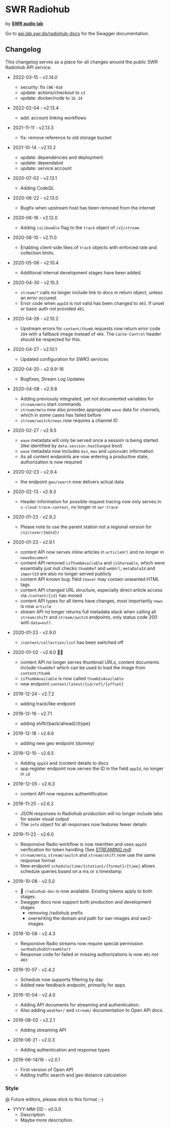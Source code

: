# SWR Radiohub

by [**SWR audio lab**](https://lab.swr.de/)  

Go to [api.lab.swr.de/radiohub-docs](https://docs.radiohub.swr.digital/#/) for the Swagger documentation.

## Changelog

This changelog serves as a place for all changes around the public SWR Radiohub API service.

- 2022-03-15 - v2.14.0
  - security: fix `CWE-918`
  - update: actions/checkout to `v3`
  - update: docker/node to `16.14`

- 2022-02-04 - v2.13.4
  - add: account linking workflows

- 2021-11-11 - v2.13.3
  - fix: remove reference to old storage bucket

- 2021-10-14 - v2.13.2
  - update: dependencies and deployment
  - update: dependabot
  - update: service account

- 2020-07-02 - v2.13.1
  - Adding CodeQL

- 2020-06-22 - v2.13.0
  - Bugfix when upstream host has been removed from the internet

- 2020-06-16 - v2.12.0
  - Adding `isLikeable` flag to the `track` object of `/v2/stream`.

- 2020-06-10 - v2.11.0
  - Enabling client-side likes of `track` objects with enforced rate and collection limits.

- 2020-05-06 - v2.10.4
  - Additional internal development stages have been added.

- 2020-04-30 - v2.10.3
  - `stream/*` calls no longer include link to docs in return object, unless an error occured.
  - Error code when `appId` is not valid has been changed to `403`. If unset or basic auth not provided `401`.

- 2020-04-28 - v2.10.2
  - Upstream errors for `content/thumb` requests now return error code `204` with a fallback image instead of `404`. The `Cache-Control` header should be respected for this.

- 2020-04-27 - v2.10.1
  - Updated configuration for SWR3 services

- 2020-04-20 - v2.9.9-16
  - Bugfixes, Stream Log Updates

- 2020-04-08 - v2.9.8
  - Adding previously integrated, yet not documented variables for `stream/meta` start commands
  - `stream/meta` now also provides appropriate `wave` data for channels, which in some cases has failed before
  - `stream/switch/news` now requires a channel ID

- 2020-02-27 - v2.9.5
  - `wave` metadata will only be served once a session is being started (like identified by `data.session.hasChanged` bool)
  - `wave` metadata now includes `min`, `max` and `updatedAt` information
  - As all content endpoints are now entering a productive state, authorization is now required

- 2020-02-23 - v2.9.4
  - the endpoint `geo/search` now delivers actual data

- 2020-02-13 - v2.9.3
  - Header information for possible request tracing now only serves in `x-cloud-trace-context`, no longer in `swr-trace`

- 2020-01-23 - v2.9.2
  - Please note to use the parent station not a regional version for `/v2/cover/{mdid}/`

- 2020-01-23 - v2.9.1
  - content API now serves inline articles in `articleUrl` and no longer in `newsDocument`
  - content API removed `isThumbAvailable` and `isShareable`, which were essentially just null checks `thumbRef` and `webUrl`; `metaDataId` and `importId` are also no longer served publicly
  - content API known bug: field `teaser` may contain unwanted HTML tags
  - content API changed URL structure, especially direct article access via `/content/{id}` has moved
  - content API types for all items have changes, most importantly `news` is now `article`
  - stream API no longer returns full metadata stack when calling all `stream/shift` and `stream/switch` endpoints, only status code 200 with `data=null`

- 2020-01-23 - v2.9.0
  - `/content/collection/list` has been switched off

- 2020-01-02 - v2.8.0 🍾🥂
  - content API no longer serves thumbnail URLs, content documents include `thumbRef` which can be used to load the image from `content/thumb`
  - `isThumbAvailable` is now called `thumbIsAvailable`
  - new endpoint `content/latest/{id/ref}/{offset}`

- 2019-12-24 - v2.7.2
  - adding track/like endpoint

- 2019-12-19 - v2.7.1
  - adding shift/{back/ahead}/{type}

- 2019-12-18 - v2.6.6
  - adding new geo endpoint (dummy)

- 2019-12-10 - v2.6.5
  - Adding `appId` and /content details to docs
  - app register endpoint now serves the ID in the field `appId`, no longer in `id`

- 2019-12-05 - v2.6.3
  - content API now requires authentification

- 2019-11-25 - v2.6.2
  - JSON responses in Radiohub production will no longer include tabs for easier visual output
  - The `info` object for all responses now features fewer details

- 2019-11-22 - v2.6.0
  - Responsive Radio workflow is now rewritten and uses `appId` verification for token handling (See [STREAMING.md](docs/STREAMING.md))
  - `stream/meta`, `stream/switch` and `stream/shift` now use the same response format
  - New endpoint `schedule/time/{station}/{format}/{time}` allows schedule queries based on a ms or s timestamp

- 2019-10-08 - v2.5.0
  - 🎉 `/radiohub-dev` is now available. Existing tokens apply to both stages.
  - Swagger docs now support both production and development stages
    - removing /radiohub prefix
    - overwriting the domain and path for swr-images and swr2-images

- 2019-10-08 - v2.4.3
  - Responsive Radio streams now require special permission `swrRadiohubStreamStart`
  - Response code for failed or missing authorizations is now `401` not `403`

- 2019-10-07 - v2.4.2
  - Schedule now supports filtering by day
  - Added new feedback endpoint, primarily for apps

- 2019-10-04 - v2.4.0
  - Adding API documents for streaming and authentication.
  - Also adding `weather/` and `stream/` documentation to Open API docs.

- 2019-08-02 - v2.2.1
  - Adding streaming API

- 2019-06-21 - v2.0.3
  - Adding authentication and response types

- 2019-06-14/19 - v2.0.1
  - First version of Open API
  - Adding traffic search and geo distance calculation

### Style

@ Future editors, please stick to this format ;-)

- YYYY-MM-DD - v0.0.0
  - Description
  - Maybe more description.

